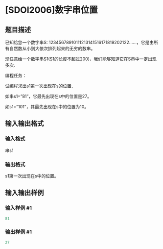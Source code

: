 # [SDOI2006]数字串位置

## 题目描述

已知给您一个数字串S: 12345678910111213141516171819202122……，它是由所有自然数从小到大依次排列起来的无穷的数串。

现任意给一个数字串S1(S1的长度不超过200)，我们能够知道它在S串中一定出现多次．

编程任务：

试编程求出s1第一次出现在s的位置．

如串s1=”81”，它最先出现在s中的位置是27。

如s1=”101”，其最先出现在s中的位置为10。

## 输入输出格式

### 输入格式

串s1

### 输出格式

s1第一次出现在s中的位置。

## 输入输出样例

### 输入样例 #1

```cpp
81
```


### 输出样例 #1

```cpp
27
```


